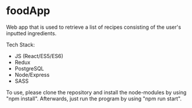 # foodApp
Web app that is used to retrieve a list of recipes consisting of the user's inputted ingredients.

Tech Stack: 
- JS (React/ES5/ES6)
- Redux
- PostgreSQL
- Node/Express
- SASS



To use, please clone the repository and install the node-modules by using "npm install". Afterwards, just run the program by using "npm run start".
